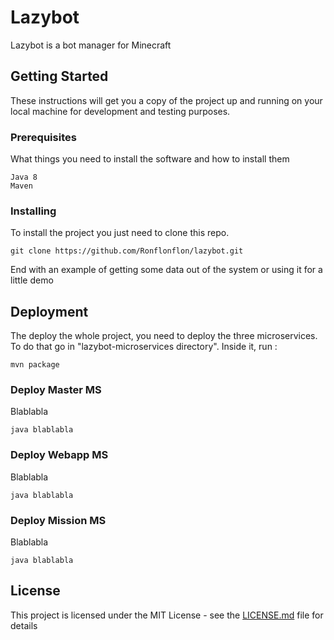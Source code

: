 # Lazybot

Lazybot is a bot manager for Minecraft

## Getting Started

These instructions will get you a copy of the project up and running on your local machine for development and testing purposes.

### Prerequisites

What things you need to install the software and how to install them

```
Java 8
Maven
```

### Installing

To install the project you just need to clone this repo.

```
git clone https://github.com/Ronflonflon/lazybot.git
```

End with an example of getting some data out of the system or using it for a little demo

## Deployment
The deploy the whole project, you need to deploy the three microservices. To do that go in "lazybot-microservices directory".
Inside it, run :
```
mvn package
```
### Deploy Master MS
Blablabla
```
java blablabla
```
### Deploy Webapp MS
Blablabla
```
java blablabla
```
### Deploy Mission MS
Blablabla
```
java blablabla
```

## License

This project is licensed under the MIT License - see the [LICENSE.md](LICENSE.md) file for details